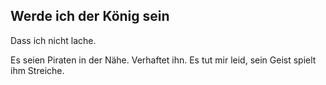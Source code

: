 ## Werde ich der König sein

Dass ich nicht lache.

Es seien Piraten in der Nähe. Verhaftet ihn.
Es tut mir leid, sein Geist spielt ihm
Streiche.